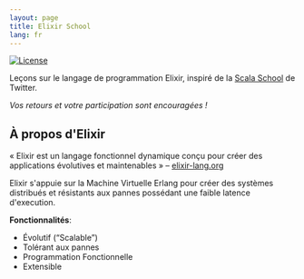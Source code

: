 ```yaml
---
layout: page
title: Elixir School
lang: fr
---
```


[![License](//img.shields.io/badge/license-MIT-brightgreen.svg)](http://opensource.org/licenses/MIT)

Leçons sur le langage de programmation Elixir, inspiré de la [Scala School](http://twitter.github.io/scala_school/) de Twitter.

_Vos retours et votre participation sont encouragées !_

## À propos d'Elixir
« Elixir est un langage fonctionnel dynamique conçu pour créer des applications évolutives et maintenables » – [elixir-lang.org](http://elixir-lang.org/)

Elixir s'appuie sur la Machine Virtuelle Erlang pour créer des systèmes distribués et résistants aux pannes possédant une faible latence d'execution.

__Fonctionnalités__:

+ Évolutif (“Scalable”)
+ Tolérant aux pannes
+ Programmation Fonctionnelle
+ Extensible
